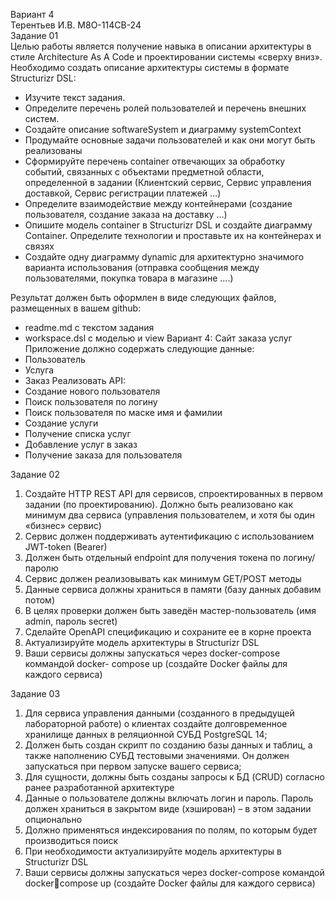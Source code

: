 Вариант 4  
Терентьев И.В. М8О-114СВ-24  
Задание 01  
Целью работы является получение навыка в описании архитектуры в стиле Architecture As A Code и проектировании системы «сверху вниз».  
Необходимо создать описание архитектуры системы в формате Structurizr DSL:
- Изучите текст задания.
- Определите перечень ролей пользователей и перечень внешних систем.
- Создайте описание softwareSystem и диаграмму systemContext
- Продумайте основные задачи пользователей и как они могут быть реализованы
- Сформируйте перечень container отвечающих за обработку событий, связанных с объектами предметной области, определенной в задании (Клиентский сервис, Сервис управления доставкой, Сервис регистрации платежей …)
- Определите взаимодействие между контейнерами (создание пользователя, создание заказа на доставку …)
- Опишите модель container в Structurizr DSL и создайте диаграмму Container. Определите технологии и проставьте их на контейнерах и связях
- Создайте одну диаграмму dynamic для архитектурно значимого варианта использования (отправка сообщения между пользователями, покупка товара в магазине ….)

Результат должен быть оформлен в виде следующих файлов, размещенных в вашем github:
- readme.md с текстом задания
- workspace.dsl с моделью и view
Вариант 4:
Сайт заказа услуг
Приложение должно содержать следующие данные:
- Пользователь
- Услуга
- Заказ
Реализовать API:
- Создание нового пользователя
- Поиск пользователя по логину
- Поиск пользователя по маске имя и фамилии
- Создание услуги
- Получение списка услуг
- Добавление услуг в заказ
- Получение заказа для пользователя

Задание 02
1. Создайте HTTP REST API для сервисов, спроектированных в первом задании (по
проектированию). Должно быть реализовано как минимум два сервиса
(управления пользователем, и хотя бы один «бизнес» сервис)
2. Сервис должен поддерживать аутентификацию с использованием JWT-token
(Bearer)
3. Должен быть отдельный endpoint для получения токена по логину/паролю
4. Сервис должен реализовывать как минимум GET/POST методы
5. Данные сервиса должны храниться в памяти (базу данных добавим потом)
6. В целях проверки должен быть заведён мастер-пользователь (имя admin,
пароль secret)
7. Сделайте OpenAPI спецификацию и сохраните ее в корне проекта
8. Актуализируйте модель архитектуры в Structurizr DSL
9. Ваши сервисы должны запускаться через docker-compose коммандой docker-
compose up (создайте Docker файлы для каждого сервиса)

Задание 03
1. Для сервиса управления данными (созданного в предыдущей лабораторной 
работе) о клиентах создайте долговременное хранилище данных в 
реляционной СУБД PostgreSQL 14;
2. Должен быть создан скрипт по созданию базы данных и таблиц, а также 
наполнению СУБД тестовыми значениями. Он должен запускаться при первом 
запуске вашего сервиса;
3. Для сущности, должны быть созданы запросы к БД (CRUD) согласно ранее 
разработанной архитектуре
4. Данные о пользователе должны включать логин и пароль. Пароль должен 
храниться в закрытом виде (хэширован) – в этом задании опционально
5. Должно применяться индексирования по полям, по которым будет 
производиться поиск
6. При необходимости актуализируйте модель архитектуры в Structurizr DSL
7. Ваши сервисы должны запускаться через docker-compose командой dockercompose up (создайте Docker файлы для каждого сервиса)